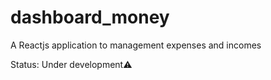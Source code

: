 # dashboard_money
A Reactjs application to management expenses and incomes

Status: Under development⚠️
